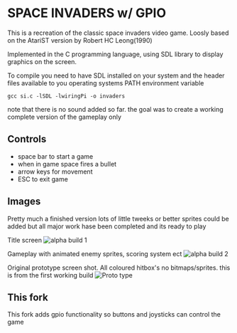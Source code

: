 # SPACE INVADERS w/ GPIO

This is a recreation of the classic space invaders video game. Loosly based on the AtariST version by
Robert HC Leong(1990)

Implemented in the C programming language, using SDL library to display graphics on the screen.

To compile you need to have SDL installed on your system and the header files
available to you operating systems PATH environment variable

`gcc si.c -lSDL -lwiringPi -o invaders`

note that there is no sound added so far. the goal was to create a working complete version of the gameplay only

## Controls
* space bar to start a game
* when in game space fires a bullet
* arrow keys for movement
* ESC to exit game

## Images

Pretty much a finished version lots of little tweeks or better sprites could be added but all major work hase been
completed and its ready to play

Title screen
![alpha build 1](http://i.imgur.com/zpBdE.png)

Gameplay with animated enemy sprites, scoring system ect
![alpha build 2](http://i.imgur.com/tDmoR.png)

Original prototype screen shot. All coloured hitbox's no bitmaps/sprites. this is from the first working build
![Proto type](http://i.imgur.com/h67Rj.png)

## This fork
This fork adds gpio functionality so buttons and joysticks can control the game 